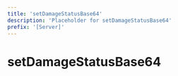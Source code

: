 ```yaml
---
title: 'setDamageStatusBase64'
description: 'Placeholder for setDamageStatusBase64'
prefix: '[Server]'
---
```


# setDamageStatusBase64
